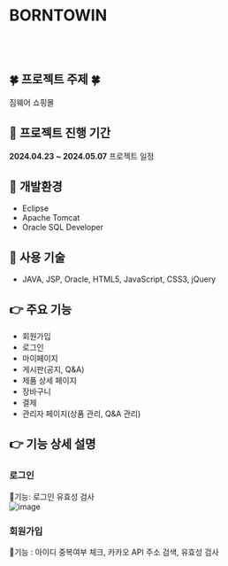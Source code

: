 # **BORNTOWIN** 
<br><br>

## 🍀 프로젝트 주제 🍀
짐웨어 쇼핑몰 
<br>

## 🔅 프로젝트 진행 기간
**2024.04.23 ~ 2024.05.07** 프로젝트 일정

## 🌈 개발환경
- Eclipse
- Apache Tomcat
- Oracle SQL Developer

## 🔅 사용 기술
- JAVA, JSP, Oracle, HTML5, JavaScript, CSS3, jQuery

## 👉 주요 기능
- 회원가입
- 로그인
- 마이페이지
- 게시판(공지, Q&A)
- 제품 상세 페이지
- 장바구니
- 결제
- 관리자 페이지(상품 관리, Q&A 관리)

## 👉 기능 상세 설명

### 로그인
🔅기능: 로그인 유효성 검사
<br>
![image](https://github.com/user-attachments/assets/8868f4b2-b4d0-46e4-baab-4be412eec04c)


### 회원가입
🔅기능 : 아이디 중복여부 체크, 카카오 API 주소 검색, 유효성 검사
